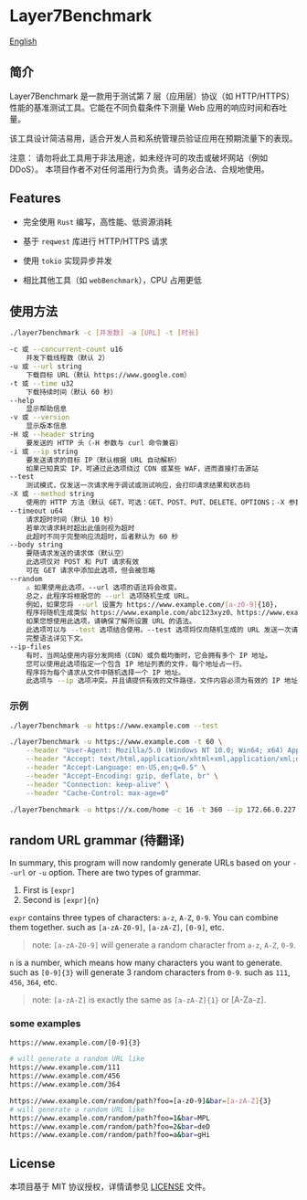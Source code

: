 # Layer7Benchmark

[English](https://github.com/shinnku-nikaidou/layer7benchmark/blob/main/README.md)

## 简介

Layer7Benchmark 是一款用于测试第 7 层（应用层）协议（如 HTTP/HTTPS）性能的基准测试工具。它能在不同负载条件下测量 Web 应用的响应时间和吞吐量。

该工具设计简洁易用，适合开发人员和系统管理员验证应用在预期流量下的表现。

注意：
请勿将此工具用于非法用途，如未经许可的攻击或破坏网站（例如 DDoS）。
本项目作者不对任何滥用行为负责。请务必合法、合规地使用。

## Features

- 完全使用 `Rust` 编写，高性能、低资源消耗

- 基于 `reqwest` 库进行 HTTP/HTTPS 请求

- 使用 `tokio` 实现异步并发

- 相比其他工具（如 `webBenchmark`），CPU 占用更低

## 使用方法

```bash
./layer7benchmark -c [并发数] -a [URL] -t [时长]

-c 或 --concurrent-count u16
    并发下载线程数（默认 2）
-u 或 --url string
    下载目标 URL（默认 https://www.google.com）
-t 或 --time u32
    下载持续时间（默认 60 秒）
--help
    显示帮助信息
-v 或 --version
    显示版本信息
-H 或 --header string
    要发送的 HTTP 头（-H 参数与 curl 命令兼容）
-i 或 --ip string
    要发送请求的目标 IP（默认根据 URL 自动解析）
    如果已知真实 IP，可通过此选项绕过 CDN 或某些 WAF，进而直接打击源站
--test
    测试模式，仅发送一次请求用于调试或测试响应，会打印请求结果和状态码
-X 或 --method string
    使用的 HTTP 方法（默认 GET，可选：GET、POST、PUT、DELETE、OPTIONS；-X 参数与 curl 命令兼容）
--timeout u64
    请求超时时间（默认 10 秒）
    若单次请求耗时超出此值则视为超时
    此超时不同于完整响应流超时，后者默认为 60 秒
--body string
    要随请求发送的请求体（默认空）
    此选项仅对 POST 和 PUT 请求有效
    可在 GET 请求中添加此选项，但会被忽略
--random
    ⚠️ 如果使用此选项，--url 选项的语法将会改变。
    总之，此程序将根据您的 --url 选项随机生成 URL。
    例如，如果您将 --url 设置为 https://www.example.com/[a-z0-9]{10}，
    程序将随机生成类似 https://www.example.com/abc123xyz0、https://www.example.com/xyz789abc1 等 URL，并向这些随机 URL 发送请求。
    如果您想使用此选项，请确保了解所设置 URL 的语法。
    此选项可以与 --test 选项结合使用。--test 选项将仅向随机生成的 URL 发送一次请求，并打印生成的 URL。
    完整语法详见下文。
--ip-files
    有时，当网站使用内容分发网络（CDN）或负载均衡时，它会拥有多个 IP 地址。
    您可以使用此选项指定一个包含 IP 地址列表的文件，每个地址占一行。
    程序将为每个请求从文件中随机选择一个 IP 地址。
    此选项与 --ip 选项冲突。并且请提供有效的文件路径，文件内容必须为有效的 IP 地址列表。
```

### 示例

```bash
./layer7benchmark -u https://www.example.com --test

./layer7benchmark -u https://www.example.com -t 60 \
    --header "User-Agent: Mozilla/5.0 (Windows NT 10.0; Win64; x64) AppleWebKit/537.36 (KHTML, like Gecko) Chrome/58.0.3029.110 Safari/537.3" \
    --header "Accept: text/html,application/xhtml+xml,application/xml;q=0.9,*/*;q=0.8" \
    --header "Accept-Language: en-US,en;q=0.5" \
    --header "Accept-Encoding: gzip, deflate, br" \
    --header "Connection: keep-alive" \
    --header "Cache-Control: max-age=0"

./layer7benchmark -u https://x.com/home -c 16 -t 360 --ip 172.66.0.227
```

## random URL grammar (待翻译)

In summary, this program will now randomly generate URLs based on your `--url` or `-u` option.
There are two types of grammar.

1. First is `[expr]`
2. Second is `[expr]{n}`

`expr` contains three types of characters: `a-z`, `A-Z`, `0-9`. You can combine them together.
such as `[a-zA-Z0-9]`, `[a-zA-Z]`, `[0-9]`, etc.

> note: `[a-zA-Z0-9]` will generate a random character from `a-z`, `A-Z`, `0-9`.

`n` is a number, which means how many characters you want to generate.
such as `[0-9]{3}` will generate 3 random characters from `0-9`. such as `111`, `456`, `364`, etc.

> note: `[a-zA-Z]` is exactly the same as `[a-zA-Z]{1}` or [A-Za-z].

### some examples

```bash
https://www.example.com/[0-9]{3}

# will generate a random URL like
https://www.example.com/111
https://www.example.com/456
https://www.example.com/364

https://www.example.com/random/path?foo=[a-z0-9]&bar=[a-zA-Z]{3}
# will generate a random URL like
https://www.example.com/random/path?foo=1&bar=MPL
https://www.example.com/random/path?foo=2&bar=deD
https://www.example.com/random/path?foo=a&bar=gHi

```

## License

本项目基于 MIT 协议授权，详情请参见 [LICENSE](https://github.com/shinnku-nikaidou/layer7benchmark/blob/main/License) 文件。
